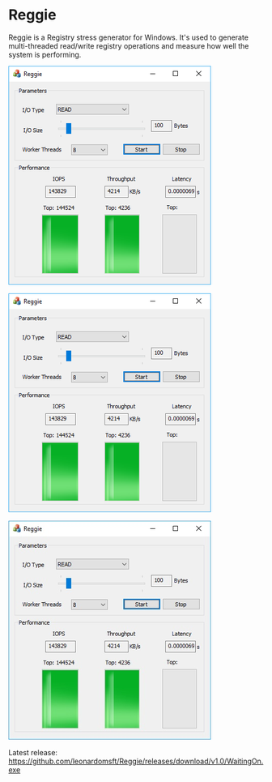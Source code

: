 # Reggie

Reggie is a Registry stress generator for Windows. It's used to generate multi-threaded read/write registry operations and measure how well the system is performing.

![Alt text](screenshots/img1.png?raw=true "Img6")

![Alt text](screenshots/local.png?raw=true "Img5")

![Alt text](screenshots/img1.jpg?raw=true "Img7")


Latest release:
https://github.com/leonardomsft/Reggie/releases/download/v1.0/WaitingOn.exe
